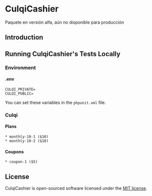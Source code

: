 <h1>CulqiCashier</h1>

Paquete en versión alfa, aún no disponible para producción

## Introduction

## Running CulqiCashier's Tests Locally

### Environment

#### .env

    CULQI_PRIVATE=
    CULQI_PUBLIC=

You can set these variables in the `phpunit.xml` file.

### Culqi

#### Plans

    * monthly-10-1 ($10)
    * monthly-10-2 ($10)

#### Coupons

    * coupon-1 ($5)

## License

CulqiCashier is open-sourced software licensed under the [MIT license](http://opensource.org/licenses/MIT).
